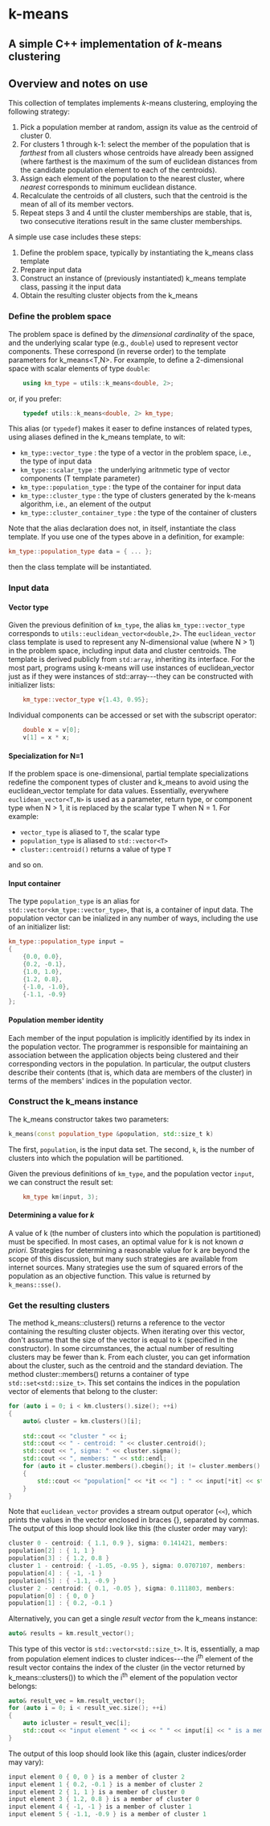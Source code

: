 # k-means

## A simple C++ implementation of _k_-means clustering

## Overview and notes on use

This collection of templates implements _k_-means clustering, employing the following strategy:

1. Pick a population member at random, assign its value as the centroid of cluster 0.
2. For clusters 1 through k-1: select the member of the population that is *farthest* from all
clusters whose centroids have already been assigned (where farthest is the maximum of the sum of
euclidean distances from the candidate population element to each of the centroids).
3. Assign each element of the population to the nearest cluster, where *nearest* corresponds to minimum
euclidean distance.
4. Recalculate the centroids of all clusters, such that the centroid is the mean of all of its member vectors.
5. Repeat steps 3 and 4 until the cluster memberships are stable, that is, two consecutive iterations result
in the same cluster memberships.

A simple use case includes these steps:

1. Define the problem space, typically by instantiating the k_means class template
2. Prepare input data
3. Construct an instance of (previously instantiated) k_means template class, passing it the input data
4. Obtain the resulting cluster objects from the k_means

### Define the problem space

The problem space is defined by the *dimensional cardinality* of the space, and the underlying scalar type (e.g., `double`)
used to represent vector components. These correspond (in reverse order) to the template parameters for k_means<T,N>. 
For example, to define a 2-dimensional space with scalar elements of type `double`:

```` cpp
	using km_type = utils::k_means<double, 2>;
````
or, if you prefer:

```` cpp
	typedef utils::k_means<double, 2> km_type;
````

This alias (or `typedef`) makes it easer to define instances of related types, using aliases
defined in the k_means template, to wit:

+ `km_type::vector_type` : the type of a vector in the problem space, i.e., the type of input data
+ `km_type::scalar_type` : the underlying aritnmetic type of vector components (T template parameter)
+ `km_type::population_type` : the type of the container for input data
+ `km_type::cluster_type` : the type of clusters generated by the k-means algorithm, i.e., an element of the output
+ `km_type::cluster_container_type` : the type of the container of clusters

Note that the alias declaration does not, in itself, instantiate the class template. If you use one
of the types above in a definition, for example:

```` cpp
km_type::population_type data = { ... };
````
then the class template will be instantiated.

### Input data

#### Vector type

Given the previous definition of `km_type`, the alias `km_type::vector_type`
corresponds to `utils::euclidean_vector<double,2>`. The `euclidean_vector` class template is used to represent
any N-dimensional value (where N > 1) in the problem space, including input data and cluster centroids.
The template is derived publicly from `std:array`, inheriting its interface. For the most part, programs 
using k-means will use instances of euclidean_vector just as if they were instances of std::array---they 
can be constructed with initializer lists:

```` cpp
	km_type::vector_type v{1.43, 0.95};
````
Individual components can be accessed or set with the subscript operator:

```` cpp
	double x = v[0];
	v[1] = x * x;
````

#### Specialization for N=1

If the problem space is one-dimensional, partial template specializations redefine the component types of 
cluster and k_means to avoid using the euclidean_vector template for data values. Essentially, 
everywhere `euclidean_vector<T,N>` is used as a parameter, return type, or component type when N > 1,
it is replaced by the scalar type T when N = 1. For example:

+ `vector_type` is aliased to `T`, the scalar type
+ `population_type` is aliased to `std::vector<T>`
+ `cluster::centroid()` returns a value of type `T`

and so on.

#### Input container

The type `population_type`
is an alias for `std::vector<km_type::vector_type>`, that is, a container of input data. The population
vector can be inialized in any number of ways, including the use of an initializer list:

```` cpp
km_type::population_type input =
{
	{0.0, 0.0},
	{0.2, -0.1},
	{1.0, 1.0},
	{1.2, 0.8},
	{-1.0, -1.0},
	{-1.1, -0.9}
};
````

#### Population member identity

Each member of the input population is implicitly identified by its index in the population vector. The programmer
is responsible for maintaining an association between the application objects being clustered and their corresponding
vectors in the population. In particular, the output clusters describe their contents (that is, which 
data are members of the cluster) in terms of the members' indices in the population vector.

### Construct the k_means instance

The k_means constructor takes two parameters:

```` cpp
k_means(const population_type &population, std::size_t k)

```` 
The first, `population`, is the input data set. The second, `k`, is the number
of clusters into which the population will be partitioned.

Given the previous definitions of `km_type`, and the population vector `input`, we can construct
the result set:

```` cpp
	km_type km(input, 3);
````

#### Determining a value for *k*

A value of k (the number of clusters into which the population is partitioned) must be specified.
In most cases, an optimal value for k is not known *a priori*. Strategies for determining a
reasonable value for k  are beyond the scope of this discussion, but many such strategies are
available from internet sources. Many strategies use the sum of squared errors of the population
as an objective function. This value is returned by `k_means::sse()`.


### Get the resulting clusters

The method k_means::clusters() returns a reference to the vector containing the resulting cluster objects.
When iterating over this vector, don't assume that the size of the vector is equal to k (specified in the constructor).
In some circumstances, the actual number of resulting clusters may be fewer than k. From each cluster, you can get
information about the cluster, such as the centroid and the standard deviation. 
The method cluster::members() returns a container of type `std::set<std::size_t>`.
This set contains the indices in the population vector of elements that belong to the cluster:

```` cpp
for (auto i = 0; i < km.clusters().size(); ++i)
{
	auto& cluster = km.clusters()[i];
	
	std::cout << "cluster " << i;
	std::cout << " - centroid: " << cluster.centroid();
	std::cout << ", sigma: " << cluster.sigma();
	std::cout << ", members: " << std::endl;
	for (auto it = cluster.members().cbegin(); it != cluster.members().cend(); ++it)
	{
		std::cout << "population[" << *it << "] : " << input[*it] << std::endl;
	}
}
````
Note that `euclidean_vector` provides a stream output operator (`<<`),
which prints the values in the vector enclosed in braces {}, separated by commas. The output 
of this loop should look like this (the cluster order may vary):

```` cpp
cluster 0 - centroid: { 1.1, 0.9 }, sigma: 0.141421, members:
population[2] : { 1, 1 }
population[3] : { 1.2, 0.8 }
cluster 1 - centroid: { -1.05, -0.95 }, sigma: 0.0707107, members: 
population[4] : { -1, -1 }
population[5] : { -1.1, -0.9 }
cluster 2 - centroid: { 0.1, -0.05 }, sigma: 0.111803, members: 
population[0] : { 0, 0 }
population[1] : { 0.2, -0.1 }
````

Alternatively, you can get a single *result vector* from the k_means instance:

```` cpp
auto& results = km.result_vector();
````
This type of this vector is `std::vector<std::size_t>`. It is, essentially, a map from population element indices
to cluster indices---the i<sup>th</sup> element of the result vector contains the index of the cluster (in the vector
returned by k_means::clusters()) to which the i<sup>th</sup> element of the population vector belongs:

```` cpp
auto& result_vec = km.result_vector();
for (auto i = 0; i < result_vec.size(); ++i)
{
	auto icluster = result_vec[i];
	std::cout << "input element " << i << " " << input[i] << " is a member of cluster " << icluster << std::endl;
}
````

The output of this loop should look like this (again, cluster indices/order may vary):

```` cpp
input element 0 { 0, 0 } is a member of cluster 2
input element 1 { 0.2, -0.1 } is a member of cluster 2
input element 2 { 1, 1 } is a member of cluster 0
input element 3 { 1.2, 0.8 } is a member of cluster 0
input element 4 { -1, -1 } is a member of cluster 1
input element 5 { -1.1, -0.9 } is a member of cluster 1
````

